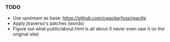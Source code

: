 ### TODO
* Use upstream as base: https://github.com/cwackerfuss/reactle
* Apply jtraverso's patches (words)
* Figure out what public/about.html is all about (I never even saw it on the original site)
